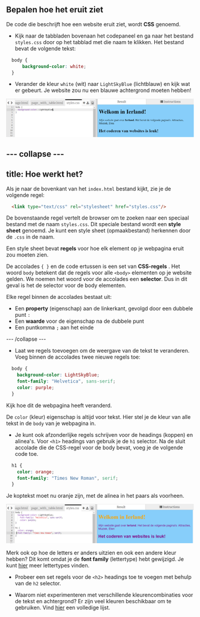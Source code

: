 ## Bepalen hoe het eruit ziet

De code die beschrijft hoe een website eruit ziet, wordt **CSS** genoemd.

- Kijk naar de tabbladen bovenaan het codepaneel en ga naar het bestand `styles.css` door op het tabblad met die naam te klikken. Het bestand bevat de volgende tekst:

```css
  body {
      background-color: white;
  }
```

- Verander de kleur `white` (wit) naar `LightSkyBlue` (lichtblauw) en kijk wat er gebeurt. Je website zou nu een blauwe achtergrond moeten hebben! 

![Example with blue background](images/egFirstCSSbluebg.png)

--- collapse ---
---
title: Hoe werkt het?
---

Als je naar de bovenkant van het `index.html` bestand kijkt, zie je de volgende regel:

```html
  <link type="text/css" rel="stylesheet" href="styles.css"/>
```

De bovenstaande regel vertelt de browser om te zoeken naar een speciaal bestand met de naam `styles.css`. Dit speciale bestand wordt een **style sheet** genoemd. Je kunt een style sheet (opmaakbestand) herkennen door de `.css` in de naam.

Een style sheet bevat **regels** voor hoe elk element op je webpagina eruit zou moeten zien.

De accolades `{ }` en de code ertussen is een set van **CSS-regels** . Het woord `body` betekent dat de regels voor alle `<body>` elementen op je website gelden. We noemen het woord voor de accolades een **selector**. Dus in dit geval is het de selector voor de body elementen.

Elke regel binnen de accolades bestaat uit:

- Een **property** (eigenschap) aan de linkerkant, gevolgd door een dubbele punt `:`
- Een **waarde** voor de eigenschap na de dubbele punt
- Een puntkomma `;` aan het einde

--- /collapse ---

- Laat we regels toevoegen om de weergave van de tekst te veranderen. Voeg binnen de accolades twee nieuwe regels toe:

```css
  body {
    background-color: LightSkyBlue;
    font-family: "Helvetica", sans-serif;
    color: purple;
  }
```

Kijk hoe dit de webpagina heeft veranderd.

De `color` (kleur) eigenschap is altijd voor tekst. Hier stel je de kleur van alle tekst in de `body` van je webpagina in.

- Je kunt ook afzonderlijke regels schrijven voor de headings (koppen) en alinea's. Voor `<h1>` headings van gebruik je de `h1` selector. Na de sluit accolade die de CSS-regel voor de body bevat, voeg je de volgende code toe.

```css
  h1 {
    color: orange;
    font-family: "Times New Roman", serif;
  }
```

Je koptekst moet nu oranje zijn, met de alinea in het paars als voorheen.

![Result of new CSS code](images/egCssColorsFonts.png)

Merk ook op hoe de letters er anders uitzien en ook een andere kleur hebben? Dit komt omdat je de **font family** (lettertype) hebt gewijzigd. Je kunt [hier](http://dojo.soy/web-font-families) meer lettertypes vinden.

- Probeer een set regels voor de `<h2>` headings toe te voegen met behulp van de `h2` selector.

- Waarom niet experimenteren met verschillende kleurencombinaties voor de tekst en achtergrond? Er zijn veel kleuren beschikbaar om te gebruiken. Vind [hier](http://dojo.soy/web-color-names) een volledige lijst.